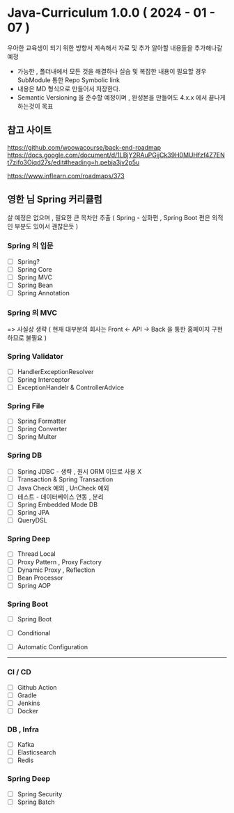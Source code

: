 # Java-Curriculum 1.0.0 ( 2024 - 01 - 07 )

우아한 교육생이 되기 위한 방향서
계속해서 자료 및 추가 알아할 내용들을 추가해나갈 예정
- 가능한 , 폴더내에서 모든 것을 해결하나 실습 및 복잡한 내용이 필요할 경우 SubModule 통한 Repo Symbolic link
- 내용은 MD 형식으로 만들어서 저장한다.
- Semantic Versioning 을 준수할 예정이며 , 완성본을 만들어도 4.x.x 에서 끝나게 하는것이 목표
## 참고 사이트

https://github.com/woowacourse/back-end-roadmap
https://docs.google.com/document/d/1LBjY2RAuPGjjCk39H0MUHfzf4Z7ENt7zifo3Oiqd27s/edit#heading=h.pebja3jv2p5u

https://www.inflearn.com/roadmaps/373

## 영한 님 Spring 커리큘럼

살 예정은 없으며 , 필요한 큰 목차만 추출
( Spring - 심화편 , Spring Boot 편은 외적인 부분도 있어서 괜찮은듯 )

### Spring 의 입문

- [ ] Spring?
- [ ] Spring Core
- [ ] Spring MVC
- [ ] Spring Bean
- [ ] Spring Annotation

### Spring 의 MVC

=> 사실상 생략 ( 현재 대부분의 회사는 Front <- API -> Back 을 통한 홈페이지 구현하므로 불필요 )
### Spring Validator
- [ ] HandlerExceptionResolver
- [ ] Spring Interceptor
- [ ] ExceptionHandelr & ControllerAdvice
### Spring File
- [ ] Spring Formatter
- [ ] Spring Converter
- [ ] Spring Multer

### Spring DB

- [ ] Spring JDBC - 생략 , 원시 ORM 이므로 사용 X
- [ ] Transaction & Spring Transaction
- [ ] Java Check 예외 , UnCheck 예외
- [ ] 테스트 - 데이터베이스 연동 , 분리
- [ ] Spring Embedded Mode DB
- [ ] Spring JPA
- [ ] QueryDSL

### Spring Deep

- [ ] Thread Local
- [ ] Proxy Pattern , Proxy Factory
- [ ] Dynamic Proxy , Reflection
- [ ] Bean Processor
- [ ] Spring AOP
### Spring Boot

- [ ] Spring Boot
- [ ] Conditional
- [ ] Automatic Configuration


----

### CI / CD

- [ ] Github Action
- [ ] Gradle
- [ ] Jenkins
- [ ] Docker

### DB , Infra

- [ ] Kafka
- [ ] Elasticsearch
- [ ] Redis
### Spring Deep

- [ ] Spring Security
- [ ] Spring Batch
